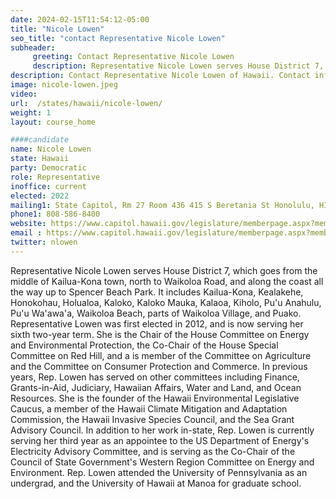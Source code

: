 ```yaml
---
date: 2024-02-15T11:54:12-05:00
title: "Nicole Lowen"
seo_title: "contact Representative Nicole Lowen"
subheader:
     greeting: Contact Representative Nicole Lowen
     description: Representative Nicole Lowen serves House District 7, which goes from the middle of Kailua-Kona town, north to Waikoloa Road, and along the coast all the way up to Spencer Beach Park.
description: Contact Representative Nicole Lowen of Hawaii. Contact information for Nicole Lowen includes email address, phone number, and mailing address.
image: nicole-lowen.jpeg
video:
url:  /states/hawaii/nicole-lowen/
weight: 1
layout: course_home

####candidate
name: Nicole Lowen
state: Hawaii
party: Democratic
role: Representative
inoffice: current
elected: 2022
mailing1: State Capitol, Rm 27 Room 436 415 S Beretania St Honolulu, HI 96813
phone1: 808-586-8400
website: https://www.capitol.hawaii.gov/legislature/memberpage.aspx?member=83&year=2024/
email : https://www.capitol.hawaii.gov/legislature/memberpage.aspx?member=83&year=2024/
twitter: nlowen
---
```


Representative Nicole Lowen serves House District 7, which goes from the middle of Kailua-Kona town, north to Waikoloa Road, and along the coast all the way up to Spencer Beach Park. It includes Kailua-Kona, Kealakehe, Honokohau, Holualoa, Kaloko, Kaloko Mauka, Kalaoa, Kiholo, Pu'u Anahulu, Pu'u Wa'awa'a, Waikoloa Beach, parts of Waikoloa Village, and Puako. Representative Lowen was first elected in 2012, and is now serving her sixth two-year term. She is the Chair of the House Committee on Energy and Environmental Protection, the Co-Chair of the House Special Committee on Red Hill, and a is member of the Committee on Agriculture and the Committee on Consumer Protection and Commerce. In previous years, Rep. Lowen has served on other committees including Finance, Grants-in-Aid, Judiciary, Hawaiian Affairs, Water and Land, and Ocean Resources. She is the founder of the Hawaii Environmental Legislative Caucus, a member of the Hawaii Climate Mitigation and Adaptation Commission, the Hawaii Invasive Species Council, and the Sea Grant Advisory Council. In addition to her work in-state, Rep. Lowen is currently serving her third year as an appointee to the US Department of Energy's Electricity Advisory Committee, and is serving as the Co-Chair of the Council of State Government's Western Region Committee on Energy and Environment. Rep. Lowen attended the University of Pennsylvania as an undergrad, and the University of Hawaii at Manoa for graduate school.
